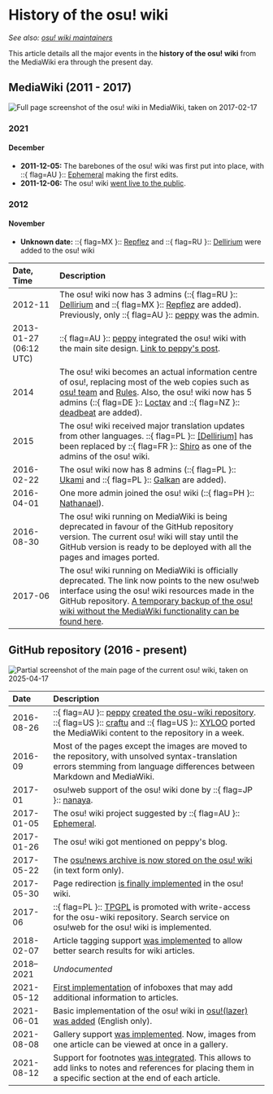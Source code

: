 # History of the osu! wiki

*See also: [osu! wiki maintainers](/wiki/People/osu!_wiki_maintainers)*

This article details all the major events in the **history of the osu! wiki** from the MediaWiki era  through the present day.

<!--The documentation for the years 2018 to 2021 is missing.-->

## MediaWiki (2011 - 2017)

![](img/ow_MW.jpg "Full page screenshot of the osu! wiki in MediaWiki, taken on 2017-02-17")

### 2021

#### December

- **2011-12-05:** The barebones of the osu! wiki was first put into place, with ::{ flag=AU }:: [Ephemeral](https://osu.ppy.sh/users/102335) making the first edits.
- **2011-12-06:** The osu! wiki [went live to the public](https://osu.ppy.sh/community/forums/topics/68525).

### 2012

#### November

- **Unknown date:** ::{ flag=MX }:: [Repflez](https://osu.ppy.sh/users/201392) and ::{ flag=RU }:: [Dellirium](https://osu.ppy.sh/users/519032) were added to the osu! wiki

| Date, Time | Description |
| :-- | :-- |
| 2012-11 | The osu! wiki now has 3 admins (::{ flag=RU }:: [Dellirium](https://osu.ppy.sh/users/519032) and ::{ flag=MX }:: [Repflez](https://osu.ppy.sh/users/201392) are added). Previously, only ::{ flag=AU }:: [peppy](https://osu.ppy.sh/users/2) was the admin. |
| 2013-01-27 (06:12 UTC) | ::{ flag=AU }:: [peppy](https://osu.ppy.sh/users/2) integrated the osu! wiki with the main site design. [Link to peppy's post](https://osu.ppy.sh/community/forums/posts/2082803). |
| 2014 | The osu! wiki becomes an actual information centre of osu!, replacing most of the web copies such as [osu! team](/wiki/People/osu!_team) and [Rules](/wiki/Rules). Also, the osu! wiki now has 5 admins (::{ flag=DE }:: [Loctav](https://osu.ppy.sh/users/71366) and ::{ flag=NZ }:: [deadbeat](https://osu.ppy.sh/users/128370) are added). |
| 2015 | The osu! wiki received major translation updates from other languages. ::{ flag=PL }:: [[Dellirium]](https://osu.ppy.sh/users/519032) has been replaced by ::{ flag=FR }:: [Shiro](https://osu.ppy.sh/users/113005) as one of the admins of the osu! wiki. |
| 2016-02-22 | The osu! wiki now has 8 admins (::{ flag=PL }:: [Ukami](https://osu.ppy.sh/users/820865) and ::{ flag=PL }:: [Galkan](https://osu.ppy.sh/users/169570) are added). |
| 2016-04-01 | One more admin joined the osu! wiki (::{ flag=PH }:: [Nathanael](https://osu.ppy.sh/users/2295078)). |
| 2016-08-30 | The osu! wiki running on MediaWiki is being deprecated in favour of the GitHub repository version. The current osu! wiki will stay until the GitHub version is ready to be deployed with all the pages and images ported. |
| 2017-06 | The osu! wiki running on MediaWiki is officially deprecated. The link now points to the new osu!web interface using the osu! wiki resources made in the GitHub repository. [A temporary backup of the osu! wiki without the MediaWiki functionality can be found here](https://web.archive.org/web/20171115173938/https://osu.ppy.sh/old-wiki/Main_Page). |

## GitHub repository (2016 - present)

![](img/ow_MW.jpg "Partial screenshot of the main page of the current osu! wiki, taken on 2025-04-17")

| Date | Description |
| :-- | :-- |
| 2016-08-26 | ::{ flag=AU }:: [peppy](https://osu.ppy.sh/users/2) [created the osu-wiki repository](https://github.com/ppy/osu-wiki/tree/3433cbeeda9303a470647cad1c338d43f4272a2e). ::{ flag=US }:: [craftu](https://osu.ppy.sh/users/16468119) and ::{ flag=US }:: [XYLOO](https://osu.ppy.sh/users/27809907) ported the MediaWiki content to the repository in a week. |
| 2016-09 | Most of the pages except the images are moved to the repository, with unsolved syntax-translation errors stemming from language differences between Markdown and MediaWiki. |
| 2017-01 | osu!web support of the osu! wiki done by ::{ flag=JP }:: [nanaya](https://osu.ppy.sh/users/2387883). |
| 2017-01-05 | The osu! wiki project suggested by ::{ flag=AU }:: [Ephemeral](https://osu.ppy.sh/users/102335). |
| 2017-01-26 | The osu! wiki got mentioned on peppy's blog. |
| 2017-05-22 | The [osu!news archive is now stored on the osu! wiki](https://github.com/ppy/osu-wiki/pull/252) (in text form only). |
| 2017-05-30 | Page redirection [is finally implemented](https://github.com/ppy/osu-web/pull/1144) in the osu! wiki. |
| 2017-06 | ::{ flag=PL }:: [TPGPL](https://osu.ppy.sh/users/3944705) is promoted with write-access for the osu-wiki repository. Search service on osu!web for the osu! wiki is implemented. |
| 2018-02-07 | Article tagging support [was implemented](https://github.com/ppy/osu-web/pull/2331) to allow better search results for wiki articles. |
| 2018–2021 | *Undocumented* |
| 2021-05-12 | [First implementation](https://github.com/ppy/osu-web/pull/7546) of infoboxes that may add additional information to articles. |
| 2021-06-01 | Basic implementation of the osu! wiki in [osu!(lazer)](/wiki/Client/Release_stream/Lazer) [was added](https://github.com/ppy/osu/pull/12950) (English only). |
| 2021-08-08 | Gallery support [was implemented](https://github.com/ppy/osu-web/pull/8126). Now, images from one article can be viewed at once in a gallery. |
| 2021-08-12 | Support for footnotes [was integrated](https://github.com/ppy/osu-web/pull/8125). This allows to add links to notes and references for placing them in a specific section at the end of each article. |

